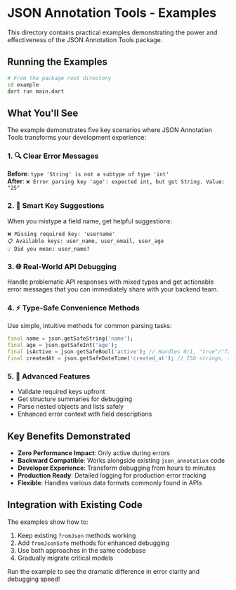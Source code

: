 # JSON Annotation Tools - Examples

This directory contains practical examples demonstrating the power and effectiveness of the JSON Annotation Tools package.

## Running the Examples

```bash
# From the package root directory
cd example
dart run main.dart
```

## What You'll See

The example demonstrates five key scenarios where JSON Annotation Tools transforms your development experience:

### 1. 🔍 Clear Error Messages
**Before**: `type 'String' is not a subtype of type 'int'`  
**After**: `❌ Error parsing key 'age': expected int, but got String. Value: "25"`

### 2. 🎯 Smart Key Suggestions  
When you mistype a field name, get helpful suggestions:
```
❌ Missing required key: 'username'
📋 Available keys: user_name, user_email, user_age
💡 Did you mean: user_name?
```

### 3. 🌐 Real-World API Debugging
Handle problematic API responses with mixed types and get actionable error messages that you can immediately share with your backend team.

### 4. ⚡ Type-Safe Convenience Methods
Use simple, intuitive methods for common parsing tasks:
```dart
final name = json.getSafeString('name');
final age = json.getSafeInt('age');
final isActive = json.getSafeBool('active'); // Handles 0/1, "true"/"false", etc.
final createdAt = json.getSafeDateTime('created_at'); // ISO strings, timestamps
```

### 5. 🔧 Advanced Features
- Validate required keys upfront
- Get structure summaries for debugging
- Parse nested objects and lists safely
- Enhanced error context with field descriptions

## Key Benefits Demonstrated

- **Zero Performance Impact**: Only active during errors
- **Backward Compatible**: Works alongside existing `json_annotation` code
- **Developer Experience**: Transform debugging from hours to minutes
- **Production Ready**: Detailed logging for production error tracking
- **Flexible**: Handles various data formats commonly found in APIs

## Integration with Existing Code

The examples show how to:
1. Keep existing `fromJson` methods working
2. Add `fromJsonSafe` methods for enhanced debugging
3. Use both approaches in the same codebase
4. Gradually migrate critical models

Run the example to see the dramatic difference in error clarity and debugging speed!
